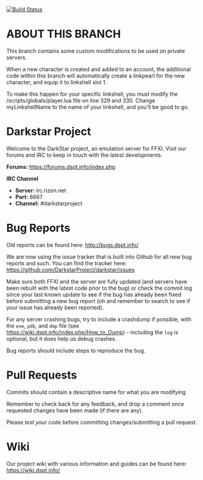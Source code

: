 [![Build Status](https://travis-ci.org/DarkstarProject/darkstar.svg?branch=master)](https://travis-ci.org/DarkstarProject/darkstar)

ABOUT THIS BRANCH
========
This branch contains some custom modifications to be used on private servers. 

When a new character is created and added to an account, the additional code within this branch will automatically create a linkpearl for the new character, and equip it to linkshell slot 1.

To make this happen for your specific linkshell, you must modify the /scripts/globals/player.lua file on line 329 and 330. Change myLinkshellName to the name of your linkshell, and you'll be good to go.


Darkstar Project
========

Welcome to the DarkStar project, an emulation server for FFXI.
Visit our forums and IRC to keep in touch with the latest developments.

**Forums:** https://forums.dspt.info/index.php

**IRC Channel**
 * **Server:** irc.rizon.net
 * **Port:** 6667
 * **Channel:** #darkstarproject

Bug Reports
========
Old reports can be found here: http://bugs.dspt.info/

We are now using the issue tracker that is built into Github for all new bug reports and such.
You can find the tracker here: https://github.com/DarkstarProject/darkstar/issues

Make sure both FFXI and the server are fully updated (and servers have been rebuilt with the latest code prior to the bug) or check the commit log since your last known update to see if the bug has already been fixed before submitting a new bug report (oh and remember to search to see if your issue has already been reported).

For any server crashing bugs, try to include a crashdump if possible, with the ```exe```, ```pdb```, and ```dmp``` file (see https://wiki.dspt.info/index.php/How_to_Dump) - including the ```log``` is optional, but it does help us debug crashes.

Bug reports should include steps to reproduce the bug.

Pull Requests
========
Commits should contain a descriptive name for what you are modifying

Remember to check back for any feedback, and drop a comment once requested changes have been made (if there are any).


Please *test your code* before committing changes/submitting a pull request.

Wiki
========
Our project wiki with various information and guides can be found here:
https://wiki.dspt.info/
